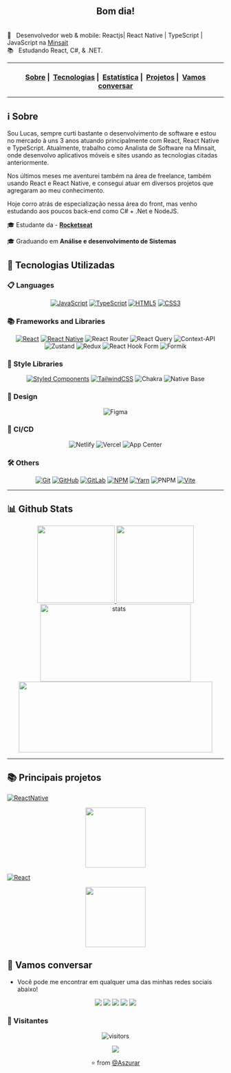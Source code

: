 <h2 align="center">Bom dia!</h2>


 <br/> :purple_heart: &nbsp; Desenvolvedor web & mobile: Reactjs| React Native | TypeScript | JavaScript na [Minsait](https://www.minsait.com/pt)
 <br/> 📚 &nbsp; Estudando React, C#, & .NET.
 <br/>



___

<h3 align="center">
 <a href="#information_source-sobre">Sobre</a>&nbsp;|&nbsp;
 <a href="#rocket-tecnologias-utilizadas">Tecnologias</a>&nbsp;|&nbsp; 
 <a href="#bar_chart-Github-Stats">Estatística</a>&nbsp;|&nbsp; 
 <a href="#books-Principais-projetos">Projetos</a>&nbsp;|&nbsp; 
 <a href="#speech_balloon-Vamos-conversar">Vamos conversar</a>

___

## :information_source: Sobre

 <p> Sou Lucas, sempre curti bastante o desenvolvimento de software e estou no mercado à uns 3 anos atuando principalmente com React, React Native e TypeScript. Atualmente, trabalho como Analista de Software na Minsait, onde desenvolvo aplicativos móveis e sites usando as tecnologias citadas anteriormente. </p>
 <p> Nos últimos meses me aventurei também na  área de freelance, também usando React e React Native, e consegui atuar em diversos projetos que agregaram ao meu conhecimento.</p> 
 <p> Hoje corro atrás de especialização nessa área do front, mas venho estudando aos poucos back-end como C# + .Net e NodeJS. </p>
  
 
🎓 Estudante da - **[Rocketseat](https://rocketseat.com.br/launchbase)**

🎓 Graduando em **Análise e desenvolvimento de Sistemas**

## :rocket: Tecnologias Utilizadas
  ###  📋 Languages
  <div align="center">
   
   [![JavaScript](https://img.shields.io/badge/javascript-%23323330.svg?style=for-the-badge&logo=javascript&logoColor=%23F7DF1E)](https://www.javascript.com/) [![TypeScript](https://img.shields.io/badge/typescript-%23007ACC.svg?style=for-the-badge&logo=typescript&logoColor=white)](https://www.typescriptlang.org/) [![HTML5](https://img.shields.io/badge/html5-%23E34F26.svg?style=for-the-badge&logo=html5&logoColor=white)](https://developer.mozilla.org/pt-BR/docs/Web/HTML)  [![CSS3](https://img.shields.io/badge/css3-%231572B6.svg?style=for-the-badge&logo=css3&logoColor=white)](https://www.w3schools.com/css/)
   
  </div>

###  📚 Frameworks and Libraries
<div align="center">
   
   [![React](https://img.shields.io/badge/react-%2320232a.svg?style=for-the-badge&logo=react&logoColor=%2361DAFB)](https://react.dev/)  [![React Native](https://img.shields.io/badge/react_native-%2320232a.svg?style=for-the-badge&logo=react&logoColor=%2361DAFB)](https://github.com/Aszurar) ![React Router](https://img.shields.io/badge/React_Router-CA4245?style=for-the-badge&logo=react-router&logoColor=white) ![React Query](https://img.shields.io/badge/-React%20Query-FF4154?style=for-the-badge&logo=react%20query&logoColor=white)  ![Context-API](https://img.shields.io/badge/Context--Api-000000?style=for-the-badge&logo=react) ![Zustand](https://img.shields.io/badge/Zustand-39312a?style=for-the-badge&logo=react)   ![Redux](https://img.shields.io/badge/redux-%23593d88.svg?style=for-the-badge&logo=redux&logoColor=white) 
![React Hook Form](https://img.shields.io/badge/React%20Hook%20Form-%23EC5990.svg?style=for-the-badge&logo=reacthookform&logoColor=white)  ![Formik](https://img.shields.io/badge/Formik-2663eb?style=for-the-badge&logo=react)
   
</div>


###  💄 Style Libraries
<div align="center">
 
  [![Styled Components](https://img.shields.io/badge/styled--components-DB7093?style=for-the-badge&logo=styled-components&logoColor=white)](https://styled-components.com/) [![TailwindCSS](https://img.shields.io/badge/tailwindcss-%2338B2AC.svg?style=for-the-badge&logo=tailwind-css&logoColor=white)](https://tailwindcss.com/) ![Chakra](https://img.shields.io/badge/chakra-%234ED1C5.svg?style=for-the-badge&logo=chakraui&logoColor=white) ![Native Base](https://img.shields.io/badge/NativeBase-50bfc4?style=for-the-badge&logo=react)

</div>

###  🎨 Design
<div align="center">
 
  ![Figma](https://img.shields.io/badge/figma-%23F24E1E.svg?style=for-the-badge&logo=figma&logoColor=white)
 
</div>

###  🎨 CI/CD
<div align="center">

 
 ![Netlify](https://img.shields.io/badge/netlify-%23000000.svg?style=for-the-badge&logo=netlify&logoColor=#00C7B7) ![Vercel](https://img.shields.io/badge/vercel-%23000000.svg?style=for-the-badge&logo=vercel&logoColor=white) ![App Center](https://img.shields.io/badge/AppCenter-0f1d51?style=for-the-badge&logo=react)

 </div>
 
 ###  🛠️ Others
 <div align="center">
  
[![Git](https://img.shields.io/badge/git-%23F05033.svg?style=for-the-badge&logo=git&logoColor=white)](https://git-scm.com/) [![GitHub](https://img.shields.io/badge/github-%23121011.svg?style=for-the-badge&logo=github&logoColor=white)](https://github.com/Aszurar)  [![GitLab](https://img.shields.io/badge/gitlab-%23181717.svg?style=for-the-badge&logo=gitlab&logoColor=white)](https://about.gitlab.com/) [![NPM](https://img.shields.io/badge/NPM-%23CB3837.svg?style=for-the-badge&logo=npm&logoColor=white)](https://www.npmjs.com/) [![Yarn](https://img.shields.io/badge/yarn-%232C8EBB.svg?style=for-the-badge&logo=yarn&logoColor=white)](https://yarnpkg.com/) ![PNPM](https://img.shields.io/badge/pnpm-%234a4a4a.svg?style=for-the-badge&logo=pnpm&logoColor=f69220)  [![Vite](https://img.shields.io/badge/vite-%23646CFF.svg?style=for-the-badge&logo=vite&logoColor=white)](https://vitejs.dev/)  
  
</div>

___


## :bar_chart: Github Stats 

 
<div align="center">
<a href="https://github.com/Aszurar?tab=repositories">
  <img height="180em" src="https://github-readme-stats-sigma-five.vercel.app/api?username=Aszurar&theme=highcontrast&show_icons=true&include_all_commits=true" />
  <img height="180em" src="https://github-readme-stats-sigma-five.vercel.app/api/top-langs/?username=Aszurar&theme=highcontrast&layout=compact&langs_count=10" />
</a>
</div>

<div align="center">
 <img height="180em" width="350px"  src="https://github-readme-streak-stats.herokuapp.com/?user=Aszurar&theme=highcontrast" alt="stats" /> <img height="165em" width="450px" src="https://github-profile-summary-cards.vercel.app/api/cards/profile-details?username=Aszurar&theme=highcontrast"/>
</div>

___

## :books: Principais projetos
  
  [![ReactNative](https://img.shields.io/badge/-ReactNative-black?style=flat&logo=react&link=https://github.com/Aszurar)](https://github.com/Aszurar)
 <div display="flex" align="center">
   <a href="https://github.com/Aszurar/PokeDev">
    <img height="140em" src="https://github-readme-stats-sigma-five.vercel.app/api/pin/?username=Aszurar&theme=highcontrast&repo=PokeDev" />
   </a>
 </div>

  [![React](https://img.shields.io/badge/-React-black?style=flat&logo=react&link=https://react.dev)](https://react.dev/)
 <div align="center">
   <a href="https://github.com/Aszurar/dtmoney">
    <img height="140em" src="https://github-readme-stats-sigma-five.vercel.app/api/pin/?username=Aszurar&theme=highcontrast&repo=dtmoney" />
   </a>
 </div>
   </div>



## :speech_balloon: Vamos conversar

- Você pode me encontrar em qualquer uma das minhas redes sociais abaixo!


<div align="center">
<a href="https://github.com/Aszurar"><img src="https://img.shields.io/badge/-Github-%23333?style=for-the-badge&logo=github&logoColor=white" target="_blank"></a>  <a href="https://www.instagram.com/lucazura/" target="_blank"><img src="https://img.shields.io/badge/-Instagram-%23E4405F?style=for-the-badge&logo=instagram&logoColor=white" target="_blank"></a>  <a href="https://ricardozamboni.vercel.app/" target="_blank"><img src="https://img.shields.io/badge/Website-7289DA?style=for-the-badge&logo=googlechrome&logoColor=white" target="_blank"></a> <a href="https://www.linkedin.com/in/lucas-de-lima-azsura/" target="_blank"><img src="https://img.shields.io/badge/-LinkedIn-%230077B5?style=for-the-badge&logo=linkedin&logoColor=white" target="_blank"></a> <a href="mailto:lms.souza39@gmail.com"><img src="https://img.shields.io/badge/-Gmail-ff9800?style=for-the-badge&logo=gmail&logoColor=white" target="_blank"></a>  
</div>

### 👥 Visitantes

<div align="center">

 ![visitors](https://visitor-badge.laobi.icu/badge?page_id=Aszurar)
 
 <img src="https://profile-counter.glitch.me/Aszurar/count.svg" />
 
⭐️ from [@Aszurar](https://github.com/Aszurar)

</div>

